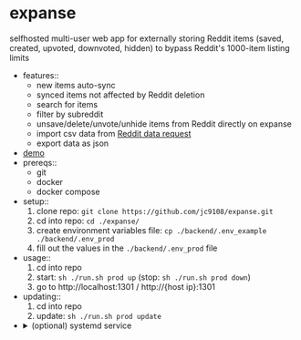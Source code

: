 # expanse

selfhosted multi-user web app for externally storing Reddit items (saved, created, upvoted, downvoted, hidden) to bypass Reddit's 1000-item listing limits

- features::
	- new items auto-sync
	- synced items not affected by Reddit deletion
	- search for items
	- filter by subreddit
	- unsave/delete/unvote/unhide items from Reddit directly on expanse
	- import csv data from [Reddit data request](https://www.reddit.com/settings/data-request)
	- export data as json
- [demo](https://www.youtube.com/watch?v=4pxXM98ewIc)
- prereqs::
	- git
	- docker
	- docker compose
- setup::
	1. clone repo: `git clone https://github.com/jc9108/expanse.git`
	2. cd into repo: `cd ./expanse/`
	3. create environment variables file: `cp ./backend/.env_example ./backend/.env_prod`
	4. fill out the values in the `./backend/.env_prod` file
- usage::
	1. cd into repo
	2. start: `sh ./run.sh prod up` (stop: `sh ./run.sh prod down`)
	3. go to http://localhost:1301 / http://{host ip}:1301
- updating::
	1. cd into repo
	2. update: `sh ./run.sh prod update`
- <details><summary>(optional) systemd service</summary><ol><li>cd into repo</li><li>update repo path in service file: <code>sed -i "s./opt/expanse.$PWD.g" ./expanse.service</code></li><li>allow executing <code>./run.sh</code>: <code>chmod +x ./run.sh</code></li><li>enable and start service: <code>systemctl enable ./expanse.service --now</code></li></ol></details>
